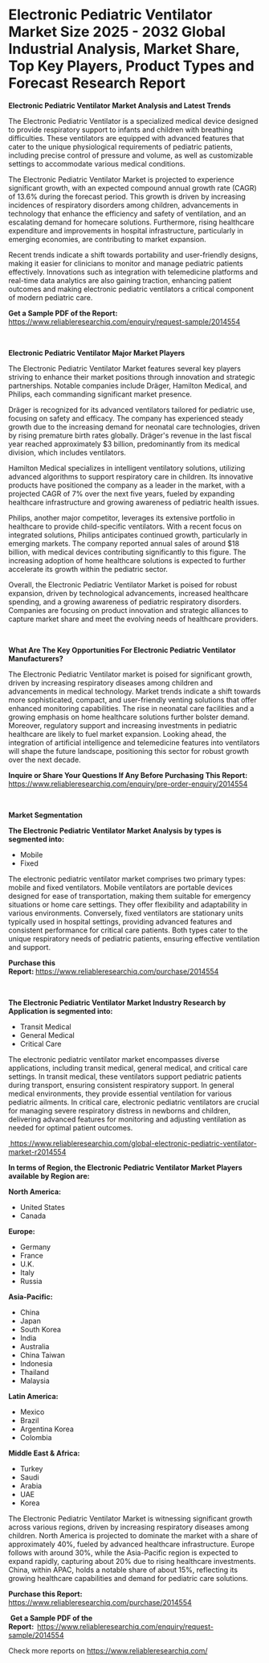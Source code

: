 <p><h1>Electronic Pediatric Ventilator Market Size 2025 - 2032 Global Industrial Analysis, Market Share, Top Key Players, Product Types and Forecast Research Report</h1></p><p><strong>Electronic Pediatric Ventilator Market Analysis and Latest Trends</strong></p>
<p><p>The Electronic Pediatric Ventilator is a specialized medical device designed to provide respiratory support to infants and children with breathing difficulties. These ventilators are equipped with advanced features that cater to the unique physiological requirements of pediatric patients, including precise control of pressure and volume, as well as customizable settings to accommodate various medical conditions.</p><p>The Electronic Pediatric Ventilator Market is projected to experience significant growth, with an expected compound annual growth rate (CAGR) of 13.6% during the forecast period. This growth is driven by increasing incidences of respiratory disorders among children, advancements in technology that enhance the efficiency and safety of ventilation, and an escalating demand for homecare solutions. Furthermore, rising healthcare expenditure and improvements in hospital infrastructure, particularly in emerging economies, are contributing to market expansion.</p><p>Recent trends indicate a shift towards portability and user-friendly designs, making it easier for clinicians to monitor and manage pediatric patients effectively. Innovations such as integration with telemedicine platforms and real-time data analytics are also gaining traction, enhancing patient outcomes and making electronic pediatric ventilators a critical component of modern pediatric care.</p></p>
<p><strong>Get a Sample PDF of the Report:&nbsp;</strong> <a href="https://www.reliableresearchiq.com/enquiry/request-sample/2014554?utm_campaign=1876&utm_medium=2&utm_source=Github&utm_content=ia&utm_term=17012025&utm_id=electronic-pediatric-ventilator">https://www.reliableresearchiq.com/enquiry/request-sample/2014554</a></p>
<p>&nbsp;</p>
<p><strong>Electronic Pediatric Ventilator Major Market Players</strong></p>
<p><p>The Electronic Pediatric Ventilator Market features several key players striving to enhance their market positions through innovation and strategic partnerships. Notable companies include Dräger, Hamilton Medical, and Philips, each commanding significant market presence.</p><p>Dräger is recognized for its advanced ventilators tailored for pediatric use, focusing on safety and efficacy. The company has experienced steady growth due to the increasing demand for neonatal care technologies, driven by rising premature birth rates globally. Dräger's revenue in the last fiscal year reached approximately $3 billion, predominantly from its medical division, which includes ventilators.</p><p>Hamilton Medical specializes in intelligent ventilatory solutions, utilizing advanced algorithms to support respiratory care in children. Its innovative products have positioned the company as a leader in the market, with a projected CAGR of 7% over the next five years, fueled by expanding healthcare infrastructure and growing awareness of pediatric health issues.</p><p>Philips, another major competitor, leverages its extensive portfolio in healthcare to provide child-specific ventilators. With a recent focus on integrated solutions, Philips anticipates continued growth, particularly in emerging markets. The company reported annual sales of around $18 billion, with medical devices contributing significantly to this figure. The increasing adoption of home healthcare solutions is expected to further accelerate its growth within the pediatric sector.</p><p>Overall, the Electronic Pediatric Ventilator Market is poised for robust expansion, driven by technological advancements, increased healthcare spending, and a growing awareness of pediatric respiratory disorders. Companies are focusing on product innovation and strategic alliances to capture market share and meet the evolving needs of healthcare providers.</p></p>
<p>&nbsp;</p>
<p><strong>What Are The Key Opportunities For Electronic Pediatric Ventilator Manufacturers?</strong></p>
<p><p>The Electronic Pediatric Ventilator market is poised for significant growth, driven by increasing respiratory diseases among children and advancements in medical technology. Market trends indicate a shift towards more sophisticated, compact, and user-friendly venting solutions that offer enhanced monitoring capabilities. The rise in neonatal care facilities and a growing emphasis on home healthcare solutions further bolster demand. Moreover, regulatory support and increasing investments in pediatric healthcare are likely to fuel market expansion. Looking ahead, the integration of artificial intelligence and telemedicine features into ventilators will shape the future landscape, positioning this sector for robust growth over the next decade.</p></p>
<p><strong>Inquire or Share Your Questions If Any Before Purchasing This Report:</strong> <a href="https://www.reliableresearchiq.com/enquiry/pre-order-enquiry/2014554?utm_campaign=1876&utm_medium=2&utm_source=Github&utm_content=ia&utm_term=17012025&utm_id=electronic-pediatric-ventilator">https://www.reliableresearchiq.com/enquiry/pre-order-enquiry/2014554</a></p>
<p>&nbsp;</p>
<p><strong>Market Segmentation</strong></p>
<p><strong>The Electronic Pediatric Ventilator Market Analysis by types is segmented into:</strong></p>
<p><ul><li>Mobile</li><li>Fixed</li></ul></p>
<p><p>The electronic pediatric ventilator market comprises two primary types: mobile and fixed ventilators. Mobile ventilators are portable devices designed for ease of transportation, making them suitable for emergency situations or home care settings. They offer flexibility and adaptability in various environments. Conversely, fixed ventilators are stationary units typically used in hospital settings, providing advanced features and consistent performance for critical care patients. Both types cater to the unique respiratory needs of pediatric patients, ensuring effective ventilation and support.</p></p>
<p><strong>Purchase this Report:&nbsp;</strong><a href="https://www.reliableresearchiq.com/purchase/2014554?utm_campaign=1876&utm_medium=2&utm_source=Github&utm_content=ia&utm_term=17012025&utm_id=electronic-pediatric-ventilator">https://www.reliableresearchiq.com/purchase/2014554</a></p>
<p>&nbsp;</p>
<p><strong>The Electronic Pediatric Ventilator Market Industry Research by Application is segmented into:</strong></p>
<p><ul><li>Transit Medical</li><li>General Medical</li><li>Critical Care</li></ul></p>
<p><p>The electronic pediatric ventilator market encompasses diverse applications, including transit medical, general medical, and critical care settings. In transit medical, these ventilators support pediatric patients during transport, ensuring consistent respiratory support. In general medical environments, they provide essential ventilation for various pediatric ailments. In critical care, electronic pediatric ventilators are crucial for managing severe respiratory distress in newborns and children, delivering advanced features for monitoring and adjusting ventilation as needed for optimal patient outcomes.</p></p>
<p><a href="https://www.reliableresearchiq.com/global-electronic-pediatric-ventilator-market-r2014554?utm_campaign=1876&utm_medium=2&utm_source=Github&utm_content=ia&utm_term=17012025&utm_id=electronic-pediatric-ventilator">&nbsp;https://www.reliableresearchiq.com/global-electronic-pediatric-ventilator-market-r2014554</a></p>
<p><strong>In terms of Region, the Electronic Pediatric Ventilator Market Players available by Region are:</strong></p>
<p>
    <p> <strong> North America: </strong>
        <ul>
            <li>United States</li>
            <li>Canada</li>
        </ul>
        </p> 
    <p> <strong> Europe: </strong>
        <ul>
            <li>Germany</li>
            <li>France</li>
            <li>U.K.</li>
            <li>Italy</li>
            <li>Russia</li>
        </ul>
        </p> 
    <p> <strong> Asia-Pacific: </strong>
        <ul>
            <li>China</li>
            <li>Japan</li>
            <li>South Korea</li>
            <li>India</li>
            <li>Australia</li>
            <li>China Taiwan</li>
            <li>Indonesia</li>
            <li>Thailand</li>
            <li>Malaysia</li>
        </ul>
        </p> 
    <p> <strong> Latin America: </strong>
        <ul>
            <li>Mexico</li>
            <li>Brazil</li>
            <li>Argentina Korea</li>
            <li>Colombia</li>
        </ul>
        </p> 
    <p> <strong> Middle East & Africa: </strong>
        <ul>
            <li>Turkey</li>
            <li>Saudi</li>
            <li>Arabia</li>
            <li>UAE</li>
            <li>Korea</li>
        </ul>
    </p>
    </p>
<p><p>The Electronic Pediatric Ventilator Market is witnessing significant growth across various regions, driven by increasing respiratory diseases among children. North America is projected to dominate the market with a share of approximately 40%, fueled by advanced healthcare infrastructure. Europe follows with around 30%, while the Asia-Pacific region is expected to expand rapidly, capturing about 20% due to rising healthcare investments. China, within APAC, holds a notable share of about 15%, reflecting its growing healthcare capabilities and demand for pediatric care solutions.</p></p>
<p><strong>Purchase this Report: </strong><a href="https://www.reliableresearchiq.com/purchase/2014554?utm_campaign=1876&utm_medium=2&utm_source=Github&utm_content=ia&utm_term=17012025&utm_id=electronic-pediatric-ventilator">https://www.reliableresearchiq.com/purchase/2014554</a></p>
<p>&nbsp;<strong>Get a Sample PDF of the Report:&nbsp;&nbsp;</strong><a href="https://www.reliableresearchiq.com/enquiry/request-sample/2014554?utm_campaign=1876&utm_medium=2&utm_source=Github&utm_content=ia&utm_term=17012025&utm_id=electronic-pediatric-ventilator">https://www.reliableresearchiq.com/enquiry/request-sample/2014554</a></p>
<p><strong></strong></p>
<p>Check more reports on <a href="https://www.reliableresearchiq.com/?utm_campaign=1876&utm_medium=2&utm_source=Github&utm_content=ia&utm_term=17012025&utm_id=electronic-pediatric-ventilator">https://www.reliableresearchiq.com/</a></p>